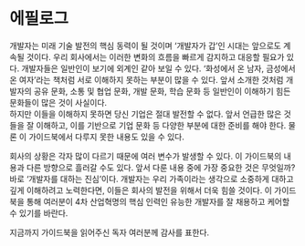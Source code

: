 # 에필로그

개발자는 미래 기술 발전의 핵심 동력이 될 것이며 ‘개발자가 갑’인 시대는 앞으로도 계속될 것이다. 우리 회사에서는 이러한 변화의 흐름을 빠르게 감지하고 대응할 필요가 있다. 개발자들은 일반인이 보기에 외계인 같아 보일 수 있다. ‘화성에서 온 남자, 금성에서 온 여자’라는 책처럼 서로 이해하지 못하는 부분이 많을 수 있다. 앞서 소개한 것처럼 개발자의 공유 문화, 소통 및 협업 문화, 개발 문화, 학습 문화 등 일반인이 이해하기 힘든 문화들이 많은 것이 사실이다.   
하지만 이들을 이해하지 못하면 당신 기업은 절대 발전할 수 없다. 앞서 언급한 많은 것들을 잘 이해하고, 이를 기반으로 기업 문화 등 다양한 부분에 대한 준비를 해야 한다. 물론 이 가이드북에서 다루지 못한 내용도 있을 수 있다. 

회사의 상황은 각자 많이 다르기 때문에 여러 변수가 발생할 수 있다. 이 가이드북의 내용과 다른 방향으로 흘러갈 수도 있다. 앞서 다룬 내용 중에 가장 중요한 것은 무엇일까? 바로 ‘개발자를 대하는 진심’이다. 개발자는 우리 가족이라는 생각으로 소중하게 대하고 깊게 이해하려고 노력한다면, 이들은 회사의 발전을 위해서 더욱 힘쓸 것이다. 이 가이드북을 통해 여러분이 4차 산업혁명의 핵심 인력인 유능한 개발자를 잘 채용하고 케어할 수 있기를 바란다.

지금까지 가이드북을 읽어주신 독자 여러분께 감사를 표한다.

